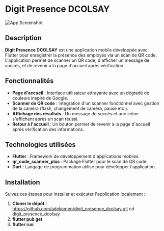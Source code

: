 # Digit Presence DCOLSAY

![App Screenshot](assets/screenshots/) 

## Description
**Digit Presence DCOLSAY** est une application mobile développée avec Flutter pour enregistrer la présence des employés via un scan de QR code. L'application permet de scanner un QR code, d'afficher un message de succès, et de revenir à la page d'accueil après vérification.

## Fonctionnalités
- **Page d'accueil** : Interface utilisateur attrayante avec un dégradé de couleurs inspiré de Google.
- **Scanner de QR code** : Intégration d'un scanner fonctionnel avec gestion de la caméra (flash, changement de caméra, pause etc.).
- **Affichage des résultats** : Un message de succès et une icône s'affichent après un scan réussi.
- **Retour à l'accueil** : Un bouton permet de revenir à la page d'accueil après vérification des informations.

## Technologies utilisées
- **Flutter** : Framework de développement d'applications mobiles.
- **qr_code_scanner_plus** : Package Flutter pour le scan de QR code.
- **Dart** : Langage de programmation utilisé pour développer l'application.

## Installation
Suivez ces étapes pour installer et exécuter l'application localement :
1. **Cloner le dépôt** :
   https://github.com/adekomen/digit_presence_dcolsay.git
   cd digit_presence_dcolsay
2. **flutter pub get** 
3. **flutter run**
